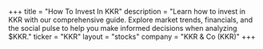 +++
title = "How To Invest In KKR"
description = "Learn how to invest in KKR with our comprehensive guide. Explore market trends, financials, and the social pulse to help you make informed decisions when analyzing $KKR."
ticker = "KKR"
layout = "stocks"
company = "KKR & Co (KKR)"
+++

